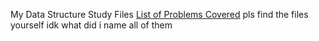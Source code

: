 My Data Structure Study Files
[List of Problems Covered](https://docs.google.com/spreadsheets/d/1W0LG_MAYX59xMunp417bakWXtMZKVIPcUVElpoUSEQI/edit?gid=0#gid=0)
pls find the files yourself idk what did i name all of them
